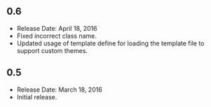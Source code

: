 ## 0.6
* Release Date: April 18, 2016
* Fixed incorrect class name.
* Updated usage of template define for loading the template file to support custom themes.

## 0.5
* Release Date: March 18, 2016
* Initial release.
